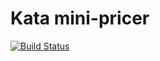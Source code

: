 # Kata mini-pricer


[![Build Status](https://travis-ci.org/isaqrani/BankKata.svg?branch=master)](https://travis-ci.org/isaqrani/BankKata)
